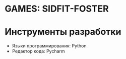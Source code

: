 # GAMES: SIDFIT-FOSTER
# Инструменты разработки

* Языки программирования: Python
* Редактор кода: Pycharm
